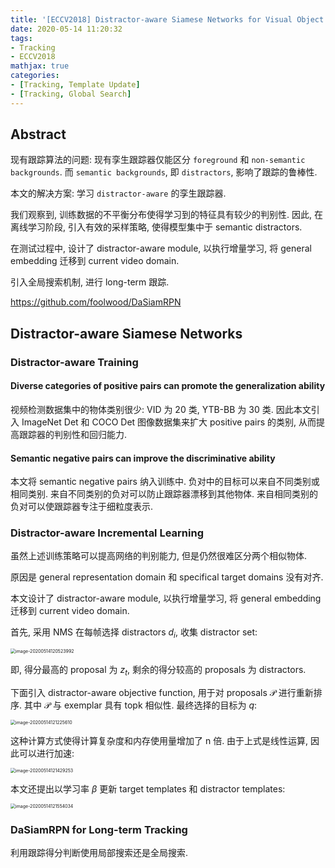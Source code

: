 ```yaml
---
title: '[ECCV2018] Distractor-aware Siamese Networks for Visual Object Tracking'
date: 2020-05-14 11:20:32
tags:
- Tracking
- ECCV2018
mathjax: true
categories:
- [Tracking, Template Update]
- [Tracking, Global Search]
---
```


## Abstract

现有跟踪算法的问题: 现有孪生跟踪器仅能区分 `foreground` 和 `non-semantic backgrounds`. 而 `semantic backgrounds`, 即 `distractors`, 影响了跟踪的鲁棒性. 

本文的解决方案: 学习 `distractor-aware` 的孪生跟踪器.

我们观察到, 训练数据的不平衡分布使得学习到的特征具有较少的判别性. 因此, 在离线学习阶段, 引入有效的采样策略, 使得模型集中于 semantic distractors.

在测试过程中, 设计了 distractor-aware module, 以执行增量学习, 将 general embedding 迁移到 current video domain.

引入全局搜索机制, 进行 long-term 跟踪.

https://github.com/foolwood/DaSiamRPN

##  Distractor-aware Siamese Networks

### Distractor-aware Training

#### Diverse categories of positive pairs can promote the generalization ability

视频检测数据集中的物体类别很少: VID 为 20 类, YTB-BB 为 30 类. 因此本文引入 ImageNet Det 和 COCO Det  图像数据集来扩大 positive pairs 的类别, 从而提高跟踪器的判别性和回归能力.

#### Semantic negative pairs can improve the discriminative ability

本文将 semantic negative pairs 纳入训练中. 负对中的目标可以来自不同类别或相同类别. 来自不同类别的负对可以防止跟踪器漂移到其他物体. 来自相同类别的负对可以使跟踪器专注于细粒度表示.

###  Distractor-aware Incremental Learning

虽然上述训练策略可以提高网络的判别能力, 但是仍然很难区分两个相似物体.

原因是 general representation domain 和 specifical target domains 没有对齐.

本文设计了 distractor-aware module, 以执行增量学习, 将 general embedding 迁移到 current video domain.

首先, 采用 NMS 在每帧选择 distractors $d_i$, 收集 distractor set:

<img src="https://i.loli.net/2020/05/14/JmTPwNXogVpKe3z.png" alt="image-20200514120523992" style="zoom:50%;" />

即, 得分最高的 proposal 为 $z_t$, 剩余的得分较高的 proposals 为 distractors.

下面引入 distractor-aware objective function, 用于对 proposals $\mathcal P$ 进行重新排序. 其中 $\mathcal P$ 与 exemplar 具有 topk 相似性. 最终选择的目标为 $q$:

<img src="https://i.loli.net/2020/05/14/4XV3FkAT59xG7zH.png" alt="image-20200514121225610" style="zoom:50%;" />

这种计算方式使得计算复杂度和内存使用量增加了 n 倍. 由于上式是线性运算, 因此可以进行加速:

<img src="https://i.loli.net/2020/05/14/mJQnPR2djAlifG9.png" alt="image-20200514121429253" style="zoom:50%;" />

本文还提出以学习率 $\beta$ 更新 target templates 和 distractor templates:

<img src="https://i.loli.net/2020/05/14/rUE2esT36ISvYMc.png" alt="image-20200514121554034" style="zoom:50%;" />

### DaSiamRPN for Long-term Tracking

利用跟踪得分判断使用局部搜索还是全局搜索.